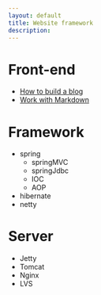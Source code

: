 ```yaml
---
layout: default
title: Website framework
description: 
---
```

# Front-end
* [How to build a blog](front-end/how_to_build_a_blog.html)
* [Work with Markdown](front-end/work_with_markdown.html)

# Framework
* spring
	- springMVC
	- springJdbc
	- IOC
	- AOP
* hibernate
* netty

# Server
* Jetty
* Tomcat
* Nginx
* LVS